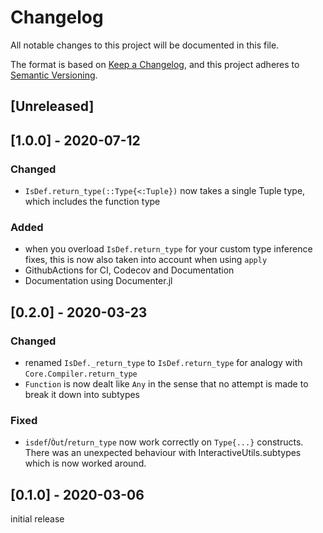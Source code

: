 # Changelog
All notable changes to this project will be documented in this file.

The format is based on [Keep a Changelog](https://keepachangelog.com/en/1.0.0/),
and this project adheres to [Semantic Versioning](https://semver.org/spec/v2.0.0.html).

## [Unreleased]

## [1.0.0] - 2020-07-12
### Changed
- ``IsDef.return_type(::Type{<:Tuple})`` now takes a single Tuple type, which includes the function type
### Added
- when you overload `IsDef.return_type` for your custom type inference fixes, this is now also taken into account when using `apply`
- GithubActions for CI, Codecov and Documentation
- Documentation using Documenter.jl


## [0.2.0] - 2020-03-23
### Changed
- renamed ``IsDef._return_type`` to ``IsDef.return_type`` for analogy with `Core.Compiler.return_type`
- `Function` is now dealt like `Any` in the sense that no attempt is made to break it down into subtypes

### Fixed
- `isdef`/`Òut`/`return_type` now work correctly on `Type{...}` constructs. There was an unexpected behaviour with InteractiveUtils.subtypes which is now worked around.

## [0.1.0] - 2020-03-06

initial release
